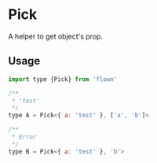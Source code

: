 # Pick

A helper to get object's prop.

## Usage

```js
import type {Pick} from 'flown'

/**
 * 'test'
 */
type A = Pick<{ a: 'test' }, ['a', 'b']>

/**
 * Error
 */
type B = Pick<{ a: 'test' }, 'b'>

